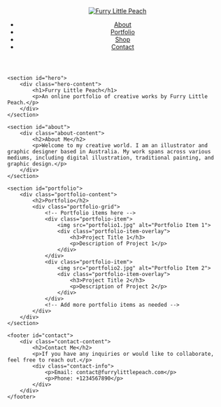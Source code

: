 <html lang="en">
<head>
    <meta charset="UTF-8">
    <meta name="viewport" content="width=device-width, initial-scale=1.0">
    <title>Furry Little Peach</title>
    <link rel="stylesheet" href="styles.css">
</head>
<body>
    <header>
        <nav>
            <div class="logo">
                <a href="#"><img src="logo.png" alt="Furry Little Peach"></a>
            </div>
            <div class="nav-links">
                <ul>
                    <li><a href="#about">About</a></li>
                    <li><a href="#portfolio">Portfolio</a></li>
                    <li><a href="#shop">Shop</a></li>
                    <li><a href="#contact">Contact</a></li>
                </ul>
            </div>
        </nav>
    </header>

    <section id="hero">
        <div class="hero-content">
            <h1>Furry Little Peach</h1>
            <p>An online portfolio of creative works by Furry Little Peach.</p>
        </div>
    </section>

    <section id="about">
        <div class="about-content">
            <h2>About Me</h2>
            <p>Welcome to my creative world. I am an illustrator and graphic designer based in Australia. My work spans across various mediums, including digital illustration, traditional painting, and graphic design.</p>
        </div>
    </section>

    <section id="portfolio">
        <div class="portfolio-content">
            <h2>Portfolio</h2>
            <div class="portfolio-grid">
                <!-- Portfolio items here -->
                <div class="portfolio-item">
                    <img src="portfolio1.jpg" alt="Portfolio Item 1">
                    <div class="portfolio-item-overlay">
                        <h3>Project Title 1</h3>
                        <p>Description of Project 1</p>
                    </div>
                </div>
                <div class="portfolio-item">
                    <img src="portfolio2.jpg" alt="Portfolio Item 2">
                    <div class="portfolio-item-overlay">
                        <h3>Project Title 2</h3>
                        <p>Description of Project 2</p>
                    </div>
                </div>
                <!-- Add more portfolio items as needed -->
            </div>
        </div>
    </section>

    <footer id="contact">
        <div class="contact-content">
            <h2>Contact Me</h2>
            <p>If you have any inquiries or would like to collaborate, feel free to reach out.</p>
            <div class="contact-info">
                <p>Email: contact@furrylittlepeach.com</p>
                <p>Phone: +1234567890</p>
            </div>
        </div>
    </footer>
</body>
</html>
